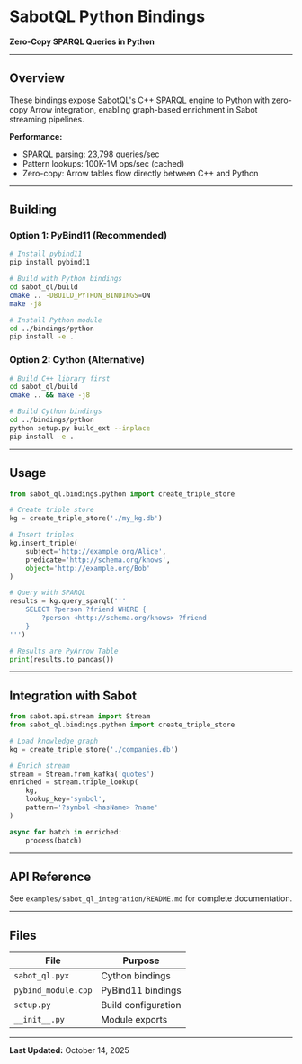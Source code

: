 # SabotQL Python Bindings

**Zero-Copy SPARQL Queries in Python**

---

## Overview

These bindings expose SabotQL's C++ SPARQL engine to Python with zero-copy Arrow integration, enabling graph-based enrichment in Sabot streaming pipelines.

**Performance:**
- SPARQL parsing: 23,798 queries/sec
- Pattern lookups: 100K-1M ops/sec (cached)
- Zero-copy: Arrow tables flow directly between C++ and Python

---

## Building

### Option 1: PyBind11 (Recommended)

```bash
# Install pybind11
pip install pybind11

# Build with Python bindings
cd sabot_ql/build
cmake .. -DBUILD_PYTHON_BINDINGS=ON
make -j8

# Install Python module
cd ../bindings/python
pip install -e .
```

### Option 2: Cython (Alternative)

```bash
# Build C++ library first
cd sabot_ql/build
cmake .. && make -j8

# Build Cython bindings
cd ../bindings/python
python setup.py build_ext --inplace
pip install -e .
```

---

## Usage

```python
from sabot_ql.bindings.python import create_triple_store

# Create triple store
kg = create_triple_store('./my_kg.db')

# Insert triples
kg.insert_triple(
    subject='http://example.org/Alice',
    predicate='http://schema.org/knows',
    object='http://example.org/Bob'
)

# Query with SPARQL
results = kg.query_sparql('''
    SELECT ?person ?friend WHERE {
        ?person <http://schema.org/knows> ?friend
    }
''')

# Results are PyArrow Table
print(results.to_pandas())
```

---

## Integration with Sabot

```python
from sabot.api.stream import Stream
from sabot_ql.bindings.python import create_triple_store

# Load knowledge graph
kg = create_triple_store('./companies.db')

# Enrich stream
stream = Stream.from_kafka('quotes')
enriched = stream.triple_lookup(
    kg,
    lookup_key='symbol',
    pattern='?symbol <hasName> ?name'
)

async for batch in enriched:
    process(batch)
```

---

## API Reference

See `examples/sabot_ql_integration/README.md` for complete documentation.

---

## Files

| File | Purpose |
|------|---------|
| `sabot_ql.pyx` | Cython bindings |
| `pybind_module.cpp` | PyBind11 bindings |
| `setup.py` | Build configuration |
| `__init__.py` | Module exports |

---

**Last Updated:** October 14, 2025


